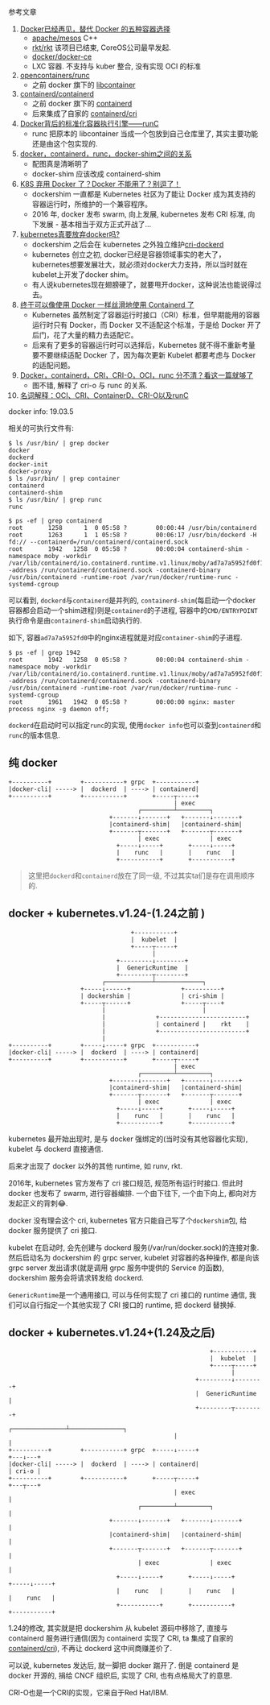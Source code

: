 参考文章

1. [Docker已经再见，替代 Docker 的五种容器选择](https://cloud.tencent.com/developer/article/1422822)
    - [apache/mesos](https://github.com/apache/mesos) C++
    - [rkt/rkt](https://github.com/rkt/rkt) 该项目已结束, CoreOS公司最早发起.
    - [docker/docker-ce](https://github.com/docker/docker-ce)
    - LXC 容器. 不支持与 kuber 整合, 没有实现 OCI 的标准
2. [opencontainers/runc](https://github.com/opencontainers/runc)
    - 之前 docker 旗下的 [libcontainer](https://github.com/docker-archive/libcontainer)
3. [containerd/containerd](https://github.com/containerd/containerd)
    - 之前 docker 旗下的 [containerd](https://github.com/docker-archive/containerd)
    - 后来集成了自家的 [containerd/cri](https://github.com/containerd/cri)
4. [Docker背后的标准化容器执行引擎——runC](https://blog.csdn.net/HarmonyCloud_/article/details/125999479)
    - runc 把原本的 libcontainer 当成一个包放到自己仓库里了, 其实主要功能还是由这个包实现的.
5. [docker，containerd，runc，docker-shim之间的关系](https://blog.51cto.com/zhangxueliang/4945674)
    - 配图真是清晰明了
    - docker-shim 应该改成 containerd-shim
6. [K8S 弃用 Docker 了？Docker 不能用了？别逗了！](https://moelove.info/2020/12/03/K8S-%E5%BC%83%E7%94%A8-Docker-%E4%BA%86Docker-%E4%B8%8D%E8%83%BD%E7%94%A8%E4%BA%86%E5%88%AB%E9%80%97%E4%BA%86/)
    - dockershim 一直都是 Kubernetes 社区为了能让 Docker 成为其支持的容器运行时，所维护的一个兼容程序。 
    - 2016 年, docker 发布 swarm, 向上发展, kubernetes 发布 CRI 标准, 向下发展 - 基本相当于双方正式开战了...
7. [kubernetes真要放弃docker吗?](https://zhuanlan.zhihu.com/p/333367514)
    - dockershim 之后会在 kubernetes 之外独立维护[cri-dockerd](https://github.com/Mirantis/cri-dockerd)
    - kubernetes 创立之初, docker已经是容器领域事实的老大了，kubernetes想要发展壮大，就必须对docker大力支持，所以当时就在kubelet上开发了docker shim。
    - 有人说kubernetes现在翅膀硬了，就要甩开docker，这种说法也能说得过去。
8. [终于可以像使用 Docker 一样丝滑地使用 Containerd 了](https://zhuanlan.zhihu.com/p/364206329)
    - Kubernetes 虽然制定了容器运行时接口（CRI）标准，但早期能用的容器运行时只有 Docker，而 Docker 又不适配这个标准，于是给 Docker 开了后门，花了大量的精力去适配它。
    - 后来有了更多的容器运行时可以选择后，Kubernetes 就不得不重新考量要不要继续适配 Docker 了，因为每次更新 Kubelet 都要考虑与 Docker 的适配问题。
9. [Docker，containerd，CRI，CRI-O，OCI，runc 分不清？看这一篇就够了](https://zhuanlan.zhihu.com/p/490585683)
    - 图不错, 解释了 cri-o 与 runc 的关系.
10. [名词解释：OCI、CRI、ContainerD、CRI-O以及runC](https://zhuanlan.zhihu.com/p/468495520)

docker info: 19.03.5

相关的可执行文件有:

```console
$ ls /usr/bin/ | grep docker
docker
dockerd
docker-init
docker-proxy
$ ls /usr/bin/ | grep container
containerd
containerd-shim
$ ls /usr/bin/ | grep runc
runc
```

```console
$ ps -ef | grep containerd
root       1258      1  0 05:58 ?        00:00:44 /usr/bin/containerd
root       1263      1  1 05:58 ?        00:06:17 /usr/bin/dockerd -H fd:// --containerd=/run/containerd/containerd.sock
root       1942   1258  0 05:58 ?        00:00:04 containerd-shim -namespace moby -workdir /var/lib/containerd/io.containerd.runtime.v1.linux/moby/ad7a7a5952fd0f1b6637d49cdb673d73b73b65d750f21a734b133d8e07e25b98 -address /run/containerd/containerd.sock -containerd-binary /usr/bin/containerd -runtime-root /var/run/docker/runtime-runc -systemd-cgroup
```

可以看到, `dockerd`与`containerd`是并列的, `containerd-shim`(每启动一个docker容器都会启动一个shim进程)则是`containerd`的子进程, 容器中的`CMD/ENTRYPOINT`执行命令是由`containerd-shim`启动执行的. 

如下, 容器`ad7a7a5952fd0`中的nginx进程就是对应`container-shim`的子进程.

```console
$ ps -ef | grep 1942
root       1942   1258  0 05:58 ?        00:00:04 containerd-shim -namespace moby -workdir /var/lib/containerd/io.containerd.runtime.v1.linux/moby/ad7a7a5952fd0f1b6637d49cdb673d73b73b65d750f21a734b133d8e07e25b98 -address /run/containerd/containerd.sock -containerd-binary /usr/bin/containerd -runtime-root /var/run/docker/runtime-runc -systemd-cgroup
root       1961   1942  0 05:58 ?        00:00:00 nginx: master process nginx -g daemon off;
```

`dockerd`在启动时可以指定`runc`的实现, 使用`docker info`也可以查到`containerd`和`runc`的版本信息.

## 纯 docker 

```
+----------+        +-----------+ grpc  +-----------+
|docker-cli| -----> |  dockerd  | ----> | containerd|
+----------+        +-----------+       +-----┬-----+
                                              | exec
                                    ┌─────────┴─────────┐
                            +-------↓-------+   +-------↓-------+
                            |containerd-shim|   |containerd-shim|
                            +-------┬-------+   +-------┬-------+
                                    | exec              | exec
                              +-----↓-----+       +-----↓-----+
                              |    runc   |       |    runc   |
                              +-----------+       +-----------+
```

> 这里把`dockerd`和`containerd`放在了同一级, 不过其实ta们是存在调用顺序的.

## docker + kubernetes.v1.24-(1.24之前 )

```
                                  +-----------+   
                                  |  kubelet  |   
                                  +-----┬-----+   
                                        |         
                              +---------↓--------+
                              |  GenericRuntime  |
                              +---------┬--------+
                          ┌─────────────┴─────────────┐ 
                    +-----↓------+              +----------+ 
                    | dockershim |              | cri-shim | 
                    +-----┬------+              +-----┬----+ 
                          |                           |
                          |              +------------------------+
                          |              | containerd |    rkt    |
                          |              +------------------------+
                          |
+----------+        +-----↓-----+ grpc  +-----------+
|docker-cli| -----> |  dockerd  | ----> | containerd|
+----------+        +-----------+       +-----┬-----+
                                              | exec
                                    ┌─────────┴─────────┐
                            +-------↓-------+   +-------↓-------+
                            |containerd-shim|   |containerd-shim|
                            +-------┬-------+   +-------┬-------+
                                    | exec              | exec
                              +-----↓-----+       +-----↓-----+
                              |    runc   |       |    runc   |
                              +-----------+       +-----------+
```

kubernetes 最开始出现时, 是与 docker 强绑定的(当时没有其他容器化实现), kubelet 与 dockerd 直接通信.

后来才出现了 docker 以外的其他 runtime, 如 runv, rkt. 

2016年, kubernetes 官方发布了 cri 接口规范, 规范所有运行时接口. 但此时 docker 也发布了 swarm, 进行容器编排. 一个由下往下, 一个由下向上, 都向对方发起正义的背刺😂.

docker 没有理会这个 cri, kubernetes 官方只能自己写了个`dockershim`包, 给 docker 服务提供了 cri 接口. 

kubelet 在启动时, 会先创建与 dockerd 服务(/var/run/docker.sock)的连接对象. 然后启动名为 dockershim 的 grpc server, kubelet 对容器的各种操作, 都是向该 grpc server 发出请求(就是调用 grpc 服务中提供的 Service 的函数), dockershim 服务会将请求转发给 dockerd.

`GenericRuntime`是一个通用接口, 可以与任何实现了 cri 接口的 runtime 通信, 我们可以自行指定一个其他实现了 CRI 接口的 runtime, 把 dockerd 替换掉.

## docker + kubernetes.v1.24+(1.24及之后)

```
                                                        +-----------+   
                                                        |  kubelet  |   
                                                        +-----┬-----+   
                                                              |         
                                                    +---------↓--------+
                                                    |  GenericRuntime  |
                                                    +---------┬--------+
                                              ┌───────────────┴───────────────┐
                                              |                               |
+----------+        +-----------+ grpc  +-----↓-----+                     +---↓---+
|docker-cli| -----> |  dockerd  | ----> | containerd|                     | cri-o |
+----------+        +-----------+       +-----┬-----+                     +---┬---+
                                              | exec                          |
                                    ┌─────────┴─────────┐                     |
                            +-------↓-------+   +-------↓-------+             |
                            |containerd-shim|   |containerd-shim|             |
                            +-------┬-------+   +-------┬-------+             |
                                    | exec              | exec                |
                              +-----↓-----+       +-----↓-----+         +-----↓-----+
                              |    runc   |       |    runc   |         |    runc   |
                              +-----------+       +-----------+         +-----------+
```

1.24的修改, 其实就是把 dockershim 从 kubelet 源码中移除了, 直接与 containerd 服务进行通信(因为 containerd 实现了 CRI, ta 集成了自家的 [containerd/cri](https://github.com/containerd/cri)), 不再让 dockerd 这中间商赚差价了.

可以说, kubernetes 发达后, 就一脚把 docker 踹开了. 倒是 containerd 是 docker 开源的, 捐给 CNCF 组织后, 实现了 CRI, 也有点格局大了的意思.

CRI-O也是一个CRI的实现，它来自于Red Hat/IBM.
